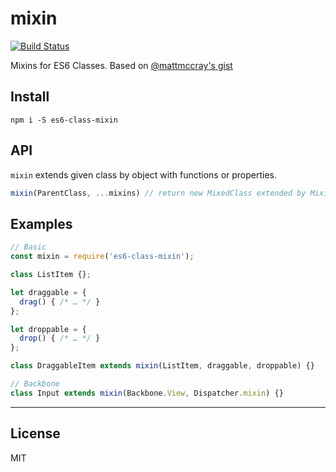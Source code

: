 # mixin

[![Build Status](https://travis-ci.org/rambler-digital-solutions/es6-class-mixin.svg?branch=master)](https://travis-ci.org/rambler-digital-solutions/es6-class-mixin)

Mixins for ES6 Classes. Based on [@mattmccray's gist](https://gist.github.com/mattmccray/e41e2bf18b13a153ce67)

## Install

```
npm i -S es6-class-mixin
```

## API

`mixin` extends given class by object with functions or properties.

```js
mixin(ParentClass, ...mixins) // return new MixedClass extended by Mixins
```

## Examples

```js
// Basic
const mixin = require('es6-class-mixin');

class ListItem {};

let draggable = {
  drag() { /* … */ }
};

let droppable = {
  drop() { /* … */ }
};

class DraggableItem extends mixin(ListItem, draggable, droppable) {}
```

```js
// Backbone
class Input extends mixin(Backbone.View, Dispatcher.mixin) {}
```

- - -

## License

MIT
